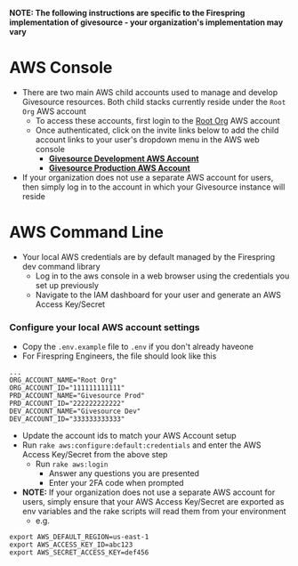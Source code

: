 **NOTE: The following instructions are specific to the Firespring implementation of givesource - your organization's implementation may vary**

# AWS Console
* There are two main AWS child accounts used to manage and develop Givesource resources. Both child stacks currently reside under the `Root Org` AWS account
  * To access these accounts, first login to the [Root Org](https://020401666882.signin.aws.amazon.com/console) AWS account
  * Once authenticated, click on the invite links below to add the child account links to your user's dropdown menu in the AWS web console
    * **[Givesource Development AWS Account](https://signin.aws.amazon.com/switchrole?account=948629139753&roleName=AdminAccessRole&displayName=Givesource+Dev)**  
    * **[Givesource Production AWS Account](https://signin.aws.amazon.com/switchrole?account=016226103026&roleName=AdminAccessRole&displayName=Givesource+Prod)**
* If your organization does not use a separate AWS account for users, then simply log in to the account in which your Givesource instance will reside

# AWS Command Line
* Your local AWS credentials are by default managed by the Firespring dev command library
  * Log in to the aws console in a web browser using the credentials you set up previously
  * Navigate to the IAM dashboard for your user and generate an AWS Access Key/Secret


### Configure your local AWS account settings
* Copy the `.env.example` file to `.env` if you don't already haveone
* For Firespring Engineers, the file should look like this
```
...
ORG_ACCOUNT_NAME="Root Org"
ORG_ACCOUNT_ID="111111111111"
PRD_ACCOUNT_NAME="Givesource Prod"
PRD_ACCOUNT_ID="222222222222"
DEV_ACCOUNT_NAME="Givesource Dev"
DEV_ACCOUNT_ID="333333333333"
```

* Update the account ids to match your AWS Account setup
* Run `rake aws:configure:default:credentials` and enter the AWS Access Key/Secret from the above step
  * Run `rake aws:login`
    * Answer any questions you are presented
    * Enter your 2FA code when prompted
* **NOTE:** If your organization does not use a separate AWS account for users, simply ensure that your AWS Access Key/Secret are exported as env variables and the rake scripts will read them from your environment
  * e.g.
```
export AWS_DEFAULT_REGION=us-east-1
export AWS_ACCESS_KEY_ID=abc123
export AWS_SECRET_ACCESS_KEY=def456
```
